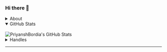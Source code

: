 ### Hi there 👋

<!-- <img src="https://media.giphy.com/media/hvRJCLFzcasrR4ia7z/giphy.gif" width="29px"> -->


<!--
**PriyanshBordia/PriyanshBordia** is a ✨ _special_ ✨ repository because its `README.md` (this file) appears on your GitHub profile.
Here are some ideas to get you started:
-->

<details>
  <summary>About</summary>
  <br>
  <img src = "https://github.com/PriyanshBordia/PriyanshBordia.github.io/blob/master/Cards/Screenshot%202021-04-25%20at%2011.08.32%20PM.png" />
  <hr>
- 👋 I'm Priyansh Bordia, web developer 💻 from India. <br>
- 🏘 I'm pursuing Bachelors in Technology major Computer Science and Engineering. <br>
- 🔭 I’m currently working on finding a scintillating theme to work on. <br>
- 🌱 I’m currently learning DAA and Database Management along with that I am studying Operating Systems. <br>
- 👯 I’m looking to collaborate on Ocean Cleanup Projects. <br>
- 🤔 I’m looking for help with Finding an interesting project. <br>
- 💬 Ask me about <a href = "https://priyanshbordia.github.io" style="text-decoration: none !important;">anything</a>. <br>
- 📫 How to reach me: <a href = "mailto:priyanshbordia2@gmail.com">E-mail</a>. <br>
- 😄 Pronouns: he / his / him <br>
- 🎯 Life Hack: "Explore 🔥 and Explode 💣 with knowledge". <br>
- ⚡ Fun fact: Quarantine is not that bad. or is it.!<br>
</details>

<details open>
  <summary>GitHub Stats</summary>
  <br>
  <img src="https://github-readme-stats.vercel.app/api?username=PriyanshBordia&show_icons=true&theme=onedark" alt="PriyanshBordia's GitHub Stats" />
</details> 

<details>
  <summary>Handles</summary>
  <br>
  
  ![GitHub followers](https://img.shields.io/github/followers/PriyanshBordia?label=Follow&style=social)
  ![Twitter Follow](https://img.shields.io/twitter/follow/priyanshbordia_?label=Follow&style=social)
  [![Connect on LinkedIn](https://img.shields.io/badge/--linkedin?label=LinkedIn&logo=LinkedIn&style=social)](https://www.linkedin.com/in/priyansh-b-81bb8218b) 
  <br>
  [Résumé](https://drive.google.com/file/d/1-QIbu3gUQHk2LxPiANF322I9xVQ4z-hl/view)
  [OctoProfile](https://octoprofile.now.sh/user?id=PriyanshBordia)
</details> 

<hr>




<!--
<a href="https://github.com/PriyanshBordia" aria-label="Follow @PriyanshBordia on GitHub"><img  src="https://img.shields.io/badge/Follow👉-@PriyanshBordia-navy?style=for-the-badge"/>
</a>
-->
